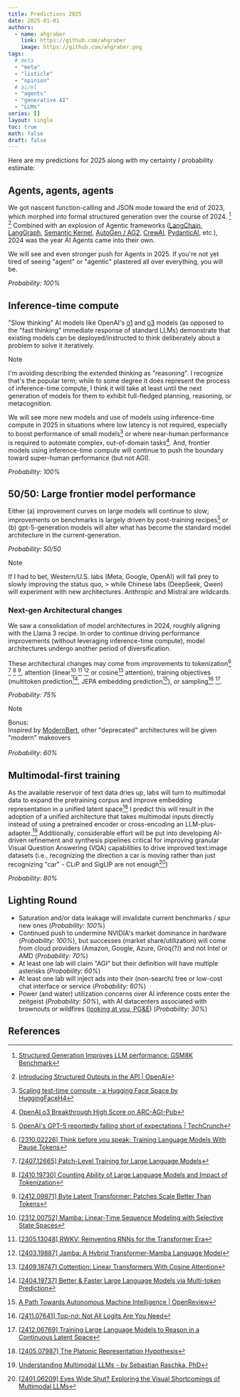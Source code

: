 ```yaml
---
title: Predictions 2025
date: 2025-01-01
authors:
  - name: ahgraber
    link: https://github.com/ahgraber
    image: https://github.com/ahgraber.png
tags:
  # meta
  - "meta"
  - "listicle"
  - "opinion"
  # ai/ml
  - "agents"
  - "generative AI"
  - "LLMs"
series: []
layout: single
toc: true
math: false
draft: false
---
```


<!-- markdownlint-disable-file MD036 -->

Here are my predictions for 2025 along with my certainty / probability estimate:

## Agents, agents, agents

We got nascent function-calling and JSON mode toward the end of 2023, which morphed into formal structured generation over the course of 2024. [^outlines] [^structured_outputs]
Combined with an explosion of Agentic frameworks ([LangChain](https://github.com/langchain-ai/langchain), [LangGraph](https://github.com/langchain-ai/langgraph),
[Semantic Kernel](https://github.com/microsoft/semantic-kernel), [AutoGen / AG2](https://github.com/ag2ai/ag2),
[CrewAI](https://github.com/crewAIInc/crewAI), [PydanticAI](https://github.com/pydantic/pydantic-ai), etc.),
2024 was the year AI Agents came into their own.

We will see and even stronger push for Agents in 2025. If you're not yet tired of seeing "agent" or "agentic" plastered all over everything, you will be.

_Probability: 100%_

## Inference-time compute

"Slow thinking" AI models like OpenAI's [o1](https://openai.com/o1/) and [o3](https://arcprize.org/blog/oai-o3-pub-breakthrough) models (as opposed to the "fast thinking" immediate response of standard LLMs)
demonstrate that existing models can be deployed/instructed to think deliberately about a problem to solve it iteratively.

> [!NOTE]
> I'm avoiding describing the extended thinking as "reasoning".
> I recognize that's the popular term; while to some degree it does represent the process of inference-time compute,
> I think it will take at least until the next generation of models for them to exhibit full-fledged planning, reasoning, or metacognition.

We will see more new models and use of models using inference-time compute in 2025 in situations where low latency is not required, especially to boost performance of small models[^test-time-scaling]
or where near-human performance is required to automate complex, out-of-domain tasks[^o3].
And, frontier models using inference-time compute will continue to push the boundary toward super-human performance (but not AGI).

_Probability: 100%_

## 50/50: Large frontier model performance

Either (a) improvement curves on large models will continue to slow; improvements on benchmarks is largely driven by post-training recipes[^gpt5]
or (b) gpt-5-generation models will alter what has become the standard model architecture in the current-generation.

_Probability: 50/50_

> [!NOTE]
> If I had to bet, Western/U.S. labs (Meta, Google, OpenAI) will fall prey to slowly improving the status quo, > while Chinese labs (DeepSeek, Qwen) will experiment with new architectures. Anthropic and Mistral are wildcards.

### Next-gen Architectural changes

We saw a consolidation of model architectures in 2024, roughly aligning with the Llama 3 recipe.
In order to continue driving performance improvements (without leveraging inference-time compute), model architectures undergo another period of diversification.

These architectural changes may come from improvements to tokenization[^pause] [^patch] [^counting] [^bytes],
attention (linear[^mamba] [^rwkv] [^jamba] or cosine[^cottention] attention),
training objectives (multitoken prediction[^multitoken], JEPA embedding prediction[^JEPA]),
or sampling[^top-n] [^coconut].

_Probability: 75%_

> [!NOTE]
> Bonus:<br>
> Inspired by [ModernBert](https://arxiv.org/abs/2412.13663), other "deprecated" architectures will be given "modern" makeovers<br>  
> _Probability: 60%_

## Multimodal-first training

As the available reservoir of text data dries up, labs will turn to multimodal data to expand the pretraining corpus and improve embedding representation in a unified latent space[^platonic]
I predict this will result in the adoption of a unified architecture that takes multimodal inputs directly instead of using a pretrained encoder or cross-encoding an LLM-plus-adapter.[^mllms]
Additionally, considerable effort will be put into developing AI-driven refinement and synthesis pipelines critical for improving granular Visual Question Answering (VQA) capabilities to drive improved text:image datasets
(i.e., recognizing the direction a car is moving rather than just recognizing "car" - CLiP and SigLIP are not enough[^vqa])

_Probability: 80%_

## Lighting Round

- Saturation and/or data leakage will invalidate current benchmarks / spur new ones (_Probability: 100%_)
- Continued push to undermine NVIDIA's market dominance in hardware (_Probability: 100%_), but successes (market share/utilization) will come from cloud providers (Amazon, Google, Azure, Groq(?)) and not Intel or AMD (_Probability: 70%_)
- At least one lab will claim "AGI" but their definition will have multiple asterisks (_Probability: 60%_)
- At least one lab will inject ads into their (non-search) free or low-cost chat interface or service (_Probability: 60%_)
- Power (and water) utilization concerns over AI inference costs enter the zeitgeist (_Probability: 50%_),
  with AI datacenters associated with brownouts or wildfires ([looking at you, PG&E](https://www.npr.org/2022/04/12/1092259419/california-wildfires-pacific-gas-electric-55-million)) (_Probability: 30%_)

## References

[^outlines]: [Structured Generation Improves LLM performance: GSM8K Benchmark](https://blog.dottxt.co/performance-gsm8k.html)

[^structured_outputs]: [Introducing Structured Outputs in the API | OpenAI](https://openai.com/index/introducing-structured-outputs-in-the-api/)

[^o3]: [OpenAI o3 Breakthrough High Score on ARC-AGI-Pub](https://arcprize.org/blog/oai-o3-pub-breakthrough)

[^test-time-scaling]: [Scaling test-time compute - a Hugging Face Space by HuggingFaceH4](https://huggingface.co/spaces/HuggingFaceH4/blogpost-scaling-test-time-compute)

[^gpt5]: [OpenAI's GPT-5 reportedly falling short of expectations | TechCrunch](https://techcrunch.com/2024/12/21/openais-gpt-5-reportedly-falling-short-of-expectations/)

[^pause]: [[2310.02226] Think before you speak: Training Language Models With Pause Tokens](https://arxiv.org/abs/2310.02226)

[^patch]: [[2407.12665] Patch-Level Training for Large Language Models](https://arxiv.org/abs/2407.12665)

[^counting]: [[2410.19730] Counting Ability of Large Language Models and Impact of Tokenization](https://arxiv.org/abs/2410.19730)

[^bytes]: [[2412.09871] Byte Latent Transformer: Patches Scale Better Than Tokens](https://arxiv.org/abs/2412.09871)

[^mamba]: [[2312.00752] Mamba: Linear-Time Sequence Modeling with Selective State Spaces](https://arxiv.org/abs/2312.00752)

[^rwkv]: [[2305.13048] RWKV: Reinventing RNNs for the Transformer Era](https://arxiv.org/abs/2305.13048)

[^jamba]: [[2403.19887] Jamba: A Hybrid Transformer-Mamba Language Model](https://arxiv.org/abs/2403.19887)

[^cottention]: [[2409.18747] Cottention: Linear Transformers With Cosine Attention](https://arxiv.org/abs/2409.18747)

[^multitoken]: [[2404.19737] Better & Faster Large Language Models via Multi-token Prediction](https://arxiv.org/abs/2404.19737)

[^JEPA]: [A Path Towards Autonomous Machine Intelligence | OpenReview](https://openreview.net/forum?id=BZ5a1r-kVsf)

[^top-n]: [[2411.07641] Top-nσ: Not All Logits Are You Need](https://arxiv.org/abs/2411.07641)

[^coconut]: [[2412.06769] Training Large Language Models to Reason in a Continuous Latent Space](https://arxiv.org/abs/2412.06769)

[^platonic]: [[2405.07987] The Platonic Representation Hypothesis](https://arxiv.org/abs/2405.07987)

[^mllms]: [Understanding Multimodal LLMs - by Sebastian Raschka, PhD](https://magazine.sebastianraschka.com/p/understanding-multimodal-llms)

[^vqa]: [[2401.06209] Eyes Wide Shut? Exploring the Visual Shortcomings of Multimodal LLMs](https://arxiv.org/abs/2401.06209)
